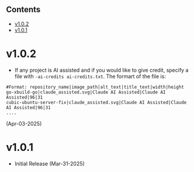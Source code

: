 ## Contents
- [v1.0.2](#v102)
- [v1.0.1](#v101)

# v1.0.2
* If any project is AI assisted and if you would like to give credit, specify a file with `-ai-credits ai-credits.txt`.
The formart of the file is:
```
#Format: repository_name|image_path|alt_text|title_text|width|height
go-xbuild-go|claude_assisted.svg|Claude AI Assisted|Claude AI Assisted|96|31
cubic-ubuntu-server-fix|claude_assisted.svg|Claude AI Assisted|Claude AI Assisted|96|31
....
```
  (Apr-03-2025)

# v1.0.1
* Initial Release
  (Mar-31-2025)
